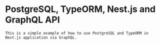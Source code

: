 # PostgreSQL, TypeORM, Nest.js and GraphQL API

`This is a simple example of how to use PostgreSQL and TypeORM in Nest.js application via GraphQL.`
